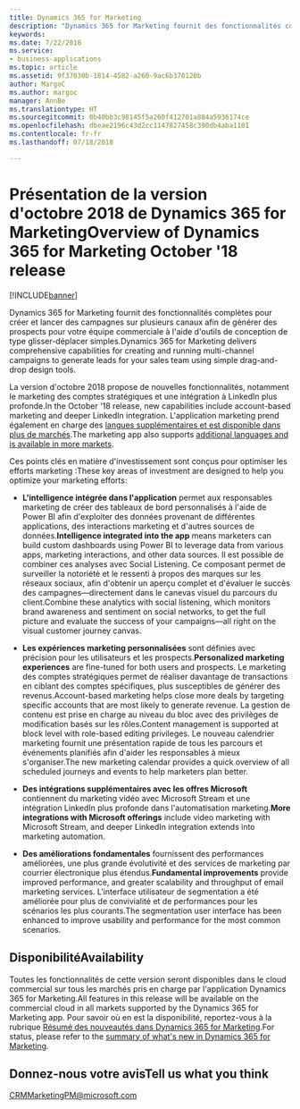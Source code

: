 ```yaml
---
title: Dynamics 365 for Marketing
description: "Dynamics 365 for Marketing fournit des fonctionnalités complètes pour créer et lancer des campagnes sur plusieurs canaux afin de générer des prospects pour votre équipe commerciale à l'aide d'outils de conception de type glisser-déplacer simples."
keywords: 
ms.date: 7/22/2018
ms.service:
- business-applications
ms.topic: article
ms.assetid: 9f37030b-1814-4582-a260-9ac6b370120b
author: MargoC
ms.author: margoc
manager: AnnBe
ms.translationtype: HT
ms.sourcegitcommit: 0b40bb3c98145f5a260f412701a884a5936174ce
ms.openlocfilehash: dbeae2196c43d2cc1147827458c390db4aba1101
ms.contentlocale: fr-fr
ms.lasthandoff: 07/18/2018

---
```


# <a name="overview-of-dynamics-365-for-marketing-october-18-release"></a><span data-ttu-id="4cde5-103">Présentation de la version d'octobre 2018 de Dynamics 365 for Marketing</span><span class="sxs-lookup"><span data-stu-id="4cde5-103">Overview of Dynamics 365 for Marketing October '18 release</span></span>

[!INCLUDE[banner](../../../includes/banner.md)]

<span data-ttu-id="4cde5-104">Dynamics 365 for Marketing fournit des fonctionnalités complètes pour créer et lancer des campagnes sur plusieurs canaux afin de générer des prospects pour votre équipe commerciale à l'aide d'outils de conception de type glisser-déplacer simples.</span><span class="sxs-lookup"><span data-stu-id="4cde5-104">Dynamics 365 for Marketing delivers comprehensive capabilities for creating and running multi-channel campaigns to generate leads for your sales team using simple drag-and-drop design tools.</span></span>

<span data-ttu-id="4cde5-105">La version d'octobre 2018 propose de nouvelles fonctionnalités, notamment le marketing des comptes stratégiques et une intégration à LinkedIn plus profonde.</span><span class="sxs-lookup"><span data-stu-id="4cde5-105">In the October '18 release, new capabilities include account-based marketing and deeper LinkedIn integration.</span></span> <span data-ttu-id="4cde5-106">L'application marketing prend également en charge des [langues supplémentaires et est disponible dans plus de marchés](regions.md).</span><span class="sxs-lookup"><span data-stu-id="4cde5-106">The marketing app also supports [additional languages and is available in more markets](regions.md).</span></span>

<span data-ttu-id="4cde5-107">Ces points clés en matière d'investissement sont conçus pour optimiser les efforts marketing :</span><span class="sxs-lookup"><span data-stu-id="4cde5-107">These key areas of investment are designed to help you optimize your marketing efforts:</span></span>

- <span data-ttu-id="4cde5-108">**L'intelligence intégrée dans l'application** permet aux responsables marketing de créer des tableaux de bord personnalisés à l'aide de Power BI afin d'exploiter des données provenant de différentes applications, des interactions marketing et d'autres sources de données.</span><span class="sxs-lookup"><span data-stu-id="4cde5-108">**Intelligence integrated into the app** means marketers can build custom dashboards using Power BI to leverage data from various apps, marketing interactions, and other data sources.</span></span> <span data-ttu-id="4cde5-109">Il est possible de combiner ces analyses avec Social Listening. Ce composant permet de surveiller la notoriété et le ressenti à propos des marques sur les réseaux sociaux, afin d'obtenir un aperçu complet et d'évaluer le succès des campagnes&mdash;directement dans le canevas visuel du parcours du client.</span><span class="sxs-lookup"><span data-stu-id="4cde5-109">Combine these analytics with social listening, which monitors brand awareness and sentiment on social networks, to get the full picture and evaluate the success of your campaigns&mdash;all right on the visual customer journey canvas.</span></span>

- <span data-ttu-id="4cde5-110">**Les expériences marketing personnalisées** sont définies avec précision pour les utilisateurs et les prospects.</span><span class="sxs-lookup"><span data-stu-id="4cde5-110">**Personalized marketing experiences** are fine-tuned for both users and prospects.</span></span> <span data-ttu-id="4cde5-111">Le marketing des comptes stratégiques permet de réaliser davantage de transactions en ciblant des comptes spécifiques, plus susceptibles de générer des revenus.</span><span class="sxs-lookup"><span data-stu-id="4cde5-111">Account-based marketing helps close more deals by targeting specific accounts that are most likely to generate revenue.</span></span> <span data-ttu-id="4cde5-112">La gestion de contenu est prise en charge au niveau du bloc avec des privilèges de modification basés sur les rôles.</span><span class="sxs-lookup"><span data-stu-id="4cde5-112">Content management is supported at block level with role-based editing privileges.</span></span> <span data-ttu-id="4cde5-113">Le nouveau calendrier marketing fournit une présentation rapide de tous les parcours et événements planifiés afin d'aider les responsables à mieux s'organiser.</span><span class="sxs-lookup"><span data-stu-id="4cde5-113">The new marketing calendar provides a quick overview of all scheduled journeys and events to help marketers plan better.</span></span>

- <span data-ttu-id="4cde5-114">**Des intégrations supplémentaires avec les offres Microsoft** contiennent du marketing vidéo avec Microsoft Stream et une intégration LinkedIn plus profonde dans l'automatisation marketing.</span><span class="sxs-lookup"><span data-stu-id="4cde5-114">**More integrations with Microsoft offerings** include video marketing with Microsoft Stream, and deeper LinkedIn integration extends into marketing automation.</span></span>

- <span data-ttu-id="4cde5-115">**Des améliorations fondamentales** fournissent des performances améliorées, une plus grande évolutivité et des services de marketing par courrier électronique plus étendus.</span><span class="sxs-lookup"><span data-stu-id="4cde5-115">**Fundamental improvements** provide improved performance, and greater scalability and throughput of email marketing services.</span></span> <span data-ttu-id="4cde5-116">L'interface utilisateur de segmentation a été améliorée pour plus de convivialité et de performances pour les scénarios les plus courants.</span><span class="sxs-lookup"><span data-stu-id="4cde5-116">The segmentation user interface has been enhanced to improve usability and performance for the most common scenarios.</span></span>


## <a name="availability"></a><span data-ttu-id="4cde5-117">Disponibilité</span><span class="sxs-lookup"><span data-stu-id="4cde5-117">Availability</span></span>

<span data-ttu-id="4cde5-118">Toutes les fonctionnalités de cette version seront disponibles dans le cloud commercial sur tous les marchés pris en charge par l'application Dynamics 365 for Marketing.</span><span class="sxs-lookup"><span data-stu-id="4cde5-118">All features in this release will be available on the commercial cloud in all markets supported by the Dynamics 365 for Marketing app.</span></span> <span data-ttu-id="4cde5-119">Pour savoir où en est la disponibilité, reportez-vous à la rubrique [Résumé des nouveautés dans Dynamics 365 for Marketing](planned-features.md).</span><span class="sxs-lookup"><span data-stu-id="4cde5-119">For status, please refer to the [summary of what's new in Dynamics 365 for Marketing](planned-features.md).</span></span>

## <a name="tell-us-what-you-think"></a><span data-ttu-id="4cde5-120">Donnez-nous votre avis</span><span class="sxs-lookup"><span data-stu-id="4cde5-120">Tell us what you think</span></span>

CRMMarketingPM@microsoft.com


